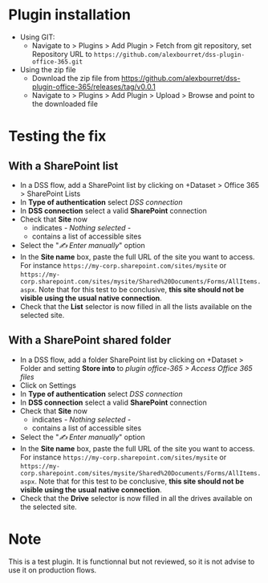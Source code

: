 # Plugin installation

- Using GIT:
    - Navigate to > Plugins > Add Plugin > Fetch from git repository, set Repository URL to `https://github.com/alexbourret/dss-plugin-office-365.git` 
- Using the zip file
    - Download the zip file from https://github.com/alexbourret/dss-plugin-office-365/releases/tag/v0.0.1
    - Navigate to > Plugins > Add Plugin > Upload > Browse and point to the downloaded file

# Testing the fix

## With a SharePoint list

- In a DSS flow, add a SharePoint list by clicking on +Dataset > Office 365 > SharePoint Lists
- In **Type of authentication** select *DSS connection*
- In **DSS connection** select a valid **SharePoint** connection
- Check that **Site** now
    - indicates *- Nothing selected -*
    - contains a list of accessible sites
- Select the "*✍️ Enter manually*" option
- In the **Site name** box, paste the full URL of the site you want to access. For instance `https://my-corp.sharepoint.com/sites/mysite` or `https://my-corp.sharepoint.com/sites/mysite/Shared%20Documents/Forms/AllItems.aspx`. Note that for this test to be conclusive, **this site should not be visible using the usual native connection**. 
- Check that the **List** selector is now filled in all the lists available on the selected site.

## With a SharePoint shared folder

- In a DSS flow, add a folder SharePoint list by clicking on +Dataset > Folder and setting **Store into** to *plugin office-365 > Access Office 365 files*
- Click on Settings
- In **Type of authentication** select *DSS connection*
- In **DSS connection** select a valid **SharePoint** connection
- Check that **Site** now
    - indicates *- Nothing selected -*
    - contains a list of accessible sites
- Select the "*✍️ Enter manually*" option
- In the **Site name** box, paste the full URL of the site you want to access. For instance `https://my-corp.sharepoint.com/sites/mysite` or `https://my-corp.sharepoint.com/sites/mysite/Shared%20Documents/Forms/AllItems.aspx`. Note that for this test to be conclusive, **this site should not be visible using the usual native connection**. 
- Check that the **Drive** selector is now filled in all the drives available on the selected site.

# Note

This is a test plugin. It is functionnal but not reviewed, so it is not advise to use it on production flows.
